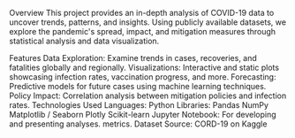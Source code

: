Overview
This project provides an in-depth analysis of COVID-19 data to uncover trends, patterns, and insights. Using publicly available datasets, we explore the pandemic's spread, impact, and mitigation measures through statistical analysis and data visualization.

Features
Data Exploration: Examine trends in cases, recoveries, and fatalities globally and regionally.
Visualizations: Interactive and static plots showcasing infection rates, vaccination progress, and more.
Forecasting: Predictive models for future cases using machine learning techniques.
Policy Impact: Correlation analysis between mitigation policies and infection rates.
Technologies Used
Languages: Python
Libraries:
Pandas
NumPy
Matplotlib / Seaborn
Plotly
Scikit-learn
Jupyter Notebook: For developing and presenting analyses.
metrics.
Dataset Source: CORD-19 on Kaggle
